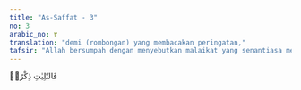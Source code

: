 ```yaml
---
title: "As-Saffat - 3"
no: 3
arabic_no: ٣
translation: "demi (rombongan) yang membacakan peringatan,"
tafsir: "Allah bersumpah dengan menyebutkan malaikat yang senantiasa membacakan zikir atau ayat-ayat-Nya. Pernyataan ini berarti bahwa Al-Qur'an diturunkan kepada Nabi Muhammad adalah dengan perantaraan malaikat. Demikian pula wahyu Allah yang diturunkan kepada para rasul sebelum Nabi Muhammad, juga disampaikan dengan perantaraan malaikat."
---
```

فَالتّٰلِيٰتِ ذِكْرًاۙ